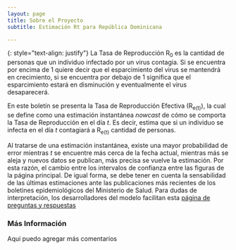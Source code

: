 ```yaml
---
layout: page
title: Sobre el Proyecto
subtitle: Estimación Rt para República Dominicana

---
```

{: style="text-align: justify"}
 La Tasa de Reproducción R<sub>0</sub> es la cantidad de personas que un individuo infectado por un virus contagia. Si se encuentra por encima de 1 quiere decir que el esparcimiento del virus se mantendrá en crecimiento, si se encuentra por debajo de 1 significa que el esparcimiento estará en disminución y eventualmente el virus desaparecerá.
 
 En este boletín se presenta la Tasa de Reproducción Efectiva (R<sub>e(t)</sub>), la cual se define como una estimación instantánea *nowcast* de cómo se comporta la Tasa de Reproducción en el día *t*. Es decir, estima que si un individuo se infecta en el día *t* contagiará a R<sub>e(t)</sub> cantidad de personas.
 
Al tratarse de una estimación instantánea, existe una mayor probabilidad de error mientras *t* se encuentre más cerca de la fecha actual, mientras más se aleja y nuevos datos se publican, más precisa se vuelve la estimación. Por esta razón, el cambio entre los intervalos de confianza entre las figuras de la página principal. De igual forma, se debe tener en cuenta la sensabilidad de las últimas estimaciones ante las publicaciones más recientes de los boletines epidemiológicos del Ministerio de Salud. Para dudas de interpretación, los desarrolladores del modelo facilitan esta [página de preguntas y respuestas](https://rt.live/faq)

### Más Información
Aquí puedo agregar más comentarios
